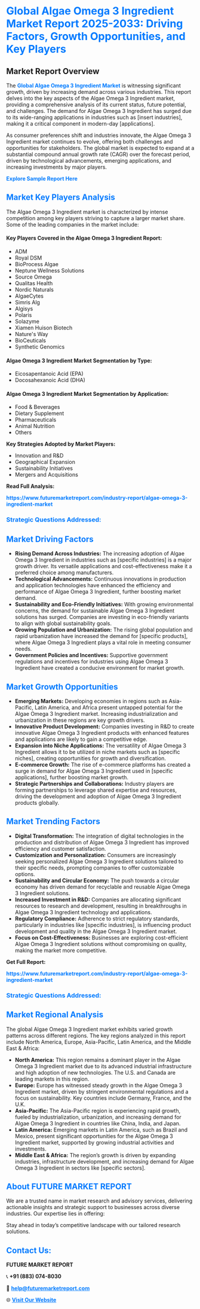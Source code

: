 <h1 style="color: #007BFF;">Global Algae Omega 3 Ingredient Market Report 2025-2033: Driving Factors, Growth Opportunities, and Key Players</h1>

<section id="overview">
<h2>Market Report Overview</h2>
<p>The <a href="https://www.futuremarketreport.com/industry-report/algae-omega-3-ingredient-market" style="color: #007BFF; text-decoration: none;"><strong>Global Algae Omega 3 Ingredient Market</strong></a> is witnessing significant growth, driven by increasing demand across various industries. This report delves into the key aspects of the Algae Omega 3 Ingredient market, providing a comprehensive analysis of its current status, future potential, and challenges. The demand for Algae Omega 3 Ingredient has surged due to its wide-ranging applications in industries such as [insert industries], making it a critical component in modern-day [applications].</p>
<p>As consumer preferences shift and industries innovate, the Algae Omega 3 Ingredient market continues to evolve, offering both challenges and opportunities for stakeholders. The global market is expected to expand at a substantial compound annual growth rate (CAGR) over the forecast period, driven by technological advancements, emerging applications, and increasing investments by major players.</p>
</section>

<section id="overview">
<p><a href="https://www.futuremarketreport.com/request-sample/reportId=96532" style="color: #007BFF; text-decoration: none;"><strong>Explore Sample Report Here</strong></a></p>
</section>

<section id="key-players">
<h2 style="color: #007BFF;">Market Key Players Analysis</h2>
<p>The Algae Omega 3 Ingredient market is characterized by intense competition among key players striving to capture a larger market share. Some of the leading companies in the market include:</p>
<h4>Key Players Covered in the Algae Omega 3 Ingredient Report:</h4>
<ul><li>ADM</li><li>Royal DSM</li><li>BioProcess Algae</li><li>Neptune Wellness Solutions</li><li>Source Omega</li><li>Qualitas Health</li><li>Nordic Naturals</li><li>AlgaeCytes</li><li>Simris Alg</li><li>Algisys</li><li>Polaris</li><li>Solazyme</li><li>Xiamen Huison Biotech</li><li>Nature&#039;s Way</li><li>BioCeuticals</li><li>Synthetic Genomics</li></ul>
<h4>Algae Omega 3 Ingredient Market Segmentation by Type:</h4>
<ul><li>Eicosapentanoic Acid (EPA)</li><li>Docosahexanoic Acid (DHA)</li></ul>

<h4>Algae Omega 3 Ingredient Market Segmentation by Application:</h4>
<ul><li>Food &amp; Beverages</li><li>Dietary Supplement</li><li>Pharmaceuticals</li><li>Animal Nutrition</li><li>Others</li></ul>
<p><strong>Key Strategies Adopted by Market Players:</strong></p>
<ul>
<li>Innovation and R&D</li>
<li>Geographical Expansion</li>
<li>Sustainability Initiatives</li>
<li>Mergers and Acquisitions</li>
</ul>
</section>

<section>
<p><strong>Read Full Analysis: </strong></p><a href="https://www.futuremarketreport.com/industry-report/algae-omega-3-ingredient-market" style="color: #007BFF; text-decoration: none;"><strong>https://www.futuremarketreport.com/industry-report/algae-omega-3-ingredient-market</strong></a>
<h3 style="color: #007BFF;">Strategic Questions Addressed:</h3>
</section>

<section id="driving-factors">
<h2 style="color: #007BFF;">Market Driving Factors</h2>
<ul>
<li><strong>Rising Demand Across Industries:</strong> The increasing adoption of Algae Omega 3 Ingredient in industries such as [specific industries] is a major growth driver. Its versatile applications and cost-effectiveness make it a preferred choice among manufacturers.</li>
<li><strong>Technological Advancements:</strong> Continuous innovations in production and application technologies have enhanced the efficiency and performance of Algae Omega 3 Ingredient, further boosting market demand.</li>
<li><strong>Sustainability and Eco-Friendly Initiatives:</strong> With growing environmental concerns, the demand for sustainable Algae Omega 3 Ingredient solutions has surged. Companies are investing in eco-friendly variants to align with global sustainability goals.</li>
<li><strong>Growing Population and Urbanization:</strong> The rising global population and rapid urbanization have increased the demand for [specific products], where Algae Omega 3 Ingredient plays a vital role in meeting consumer needs.</li>
<li><strong>Government Policies and Incentives:</strong> Supportive government regulations and incentives for industries using Algae Omega 3 Ingredient have created a conducive environment for market growth.</li>
</ul>
</section>

<section id="growth-opportunities">
<h2 style="color: #007BFF;">Market Growth Opportunities</h2>
<ul>
<li><strong>Emerging Markets:</strong> Developing economies in regions such as Asia-Pacific, Latin America, and Africa present untapped potential for the Algae Omega 3 Ingredient market. Increasing industrialization and urbanization in these regions are key growth drivers.</li>
<li><strong>Innovative Product Development:</strong> Companies investing in R&D to create innovative Algae Omega 3 Ingredient products with enhanced features and applications are likely to gain a competitive edge.</li>
<li><strong>Expansion into Niche Applications:</strong> The versatility of Algae Omega 3 Ingredient allows it to be utilized in niche markets such as [specific niches], creating opportunities for growth and diversification.</li>
<li><strong>E-commerce Growth:</strong> The rise of e-commerce platforms has created a surge in demand for Algae Omega 3 Ingredient used in [specific applications], further boosting market growth.</li>
<li><strong>Strategic Partnerships and Collaborations:</strong> Industry players are forming partnerships to leverage shared expertise and resources, driving the development and adoption of Algae Omega 3 Ingredient products globally.</li>
</ul>
</section>

<section id="trending-factors">
<h2 style="color: #007BFF;">Market Trending Factors</h2>
<ul>
<li><strong>Digital Transformation:</strong> The integration of digital technologies in the production and distribution of Algae Omega 3 Ingredient has improved efficiency and customer satisfaction.</li>
<li><strong>Customization and Personalization:</strong> Consumers are increasingly seeking personalized Algae Omega 3 Ingredient solutions tailored to their specific needs, prompting companies to offer customizable options.</li>
<li><strong>Sustainability and Circular Economy:</strong> The push towards a circular economy has driven demand for recyclable and reusable Algae Omega 3 Ingredient solutions.</li>
<li><strong>Increased Investment in R&D:</strong> Companies are allocating significant resources to research and development, resulting in breakthroughs in Algae Omega 3 Ingredient technology and applications.</li>
<li><strong>Regulatory Compliance:</strong> Adherence to strict regulatory standards, particularly in industries like [specific industries], is influencing product development and quality in the Algae Omega 3 Ingredient market.</li>
<li><strong>Focus on Cost-Effectiveness:</strong> Businesses are exploring cost-efficient Algae Omega 3 Ingredient solutions without compromising on quality, making the market more competitive.</li>
</ul>
</section>

<section>
<p><strong>Get Full Report: </strong></p><a href="https://www.futuremarketreport.com/industry-report/algae-omega-3-ingredient-market" style="color: #007BFF; text-decoration: none;"><strong>https://www.futuremarketreport.com/industry-report/algae-omega-3-ingredient-market</strong></a>
<h3 style="color: #007BFF;">Strategic Questions Addressed:</h3>
</section>


<section id="regional-analysis">
<h2 style="color: #007BFF;">Market Regional Analysis</h2>
<p>The global Algae Omega 3 Ingredient market exhibits varied growth patterns across different regions. The key regions analyzed in this report include North America, Europe, Asia-Pacific, Latin America, and the Middle East & Africa:</p>
<ul>
<li><strong>North America:</strong> This region remains a dominant player in the Algae Omega 3 Ingredient market due to its advanced industrial infrastructure and high adoption of new technologies. The U.S. and Canada are leading markets in this region.</li>
<li><strong>Europe:</strong> Europe has witnessed steady growth in the Algae Omega 3 Ingredient market, driven by stringent environmental regulations and a focus on sustainability. Key countries include Germany, France, and the U.K.</li>
<li><strong>Asia-Pacific:</strong> The Asia-Pacific region is experiencing rapid growth, fueled by industrialization, urbanization, and increasing demand for Algae Omega 3 Ingredient in countries like China, India, and Japan.</li>
<li><strong>Latin America:</strong> Emerging markets in Latin America, such as Brazil and Mexico, present significant opportunities for the Algae Omega 3 Ingredient market, supported by growing industrial activities and investments.</li>
<li><strong>Middle East & Africa:</strong> The region’s growth is driven by expanding industries, infrastructure development, and increasing demand for Algae Omega 3 Ingredient in sectors like [specific sectors].</li>
</ul>
</section>

<footer>
<h2 style="color: #007BFF;">About FUTURE MARKET REPORT</h2>
<p>We are a trusted name in market research and advisory services, delivering actionable insights and strategic support to businesses across diverse industries. Our expertise lies in offering:</p>

<p>Stay ahead in today’s competitive landscape with our tailored research solutions.</p>

<h2 style="color: #007BFF;">Contact Us:</h2>
<p><strong>FUTURE MARKET REPORT</strong></p>
<p>📞 <strong>+91 (883) 074-8030</strong></p>
<p>📧 <strong><a href="mailto:help@futuremarketreport.com" style="color: #007BFF;">help@futuremarketreport.com</a></strong></p>
<p>🌐 <strong><a href="https://www.futuremarketreport.com/" style="color: #007BFF;">Visit Our Website</a></strong></p>
</footer>